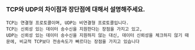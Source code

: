 ### TCP와 UDP의 차이점과 장단점에 대해서 설명해주세요.

```
TCP는 연결형 프로토콜이며, UDP는 비연결형 프로토콜입니다.
TCP는 신뢰성 있는 데이터 송수신을 지원한다는 장점을 가지고 있고,
UDP는 신뢰성 있는 데이터 송수신을 지원하지 않는 대신, 데이터 신뢰성을 체크하지 않기 때문에, 비교적 TCP보다 전송속도가 빠르다는 장점을 가지고 있습니다
```

